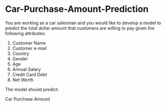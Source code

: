 # Car-Purchase-Amount-Prediction
You are working as a car salesman and you would like to develop a model to predict the total dollar amount that customers are willing to pay given the following attributes:

 1. Customer Name
 2. Customer e-mail
 3. Country
 4. Gender
 5. Age
 6. Annual Salary
 7. Credit Card Debt
 8. Net Worth

The model should predict:

Car Purchase Amount
